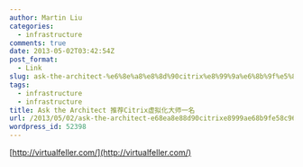 ```yaml
---
author: Martin Liu
categories:
  - infrastructure
comments: true
date: 2013-05-02T03:42:54Z
post_format:
  - Link
slug: ask-the-architect-%e6%8e%a8%e8%8d%90citrix%e8%99%9a%e6%8b%9f%e5%8c%96%e5%a4%a7%e5%b8%88%e4%b8%80%e5%90%8d
tags:
  - infrastructure
  - infrastructure
title: Ask the Architect 推荐Citrix虚拟化大师一名
url: /2013/05/02/ask-the-architect-e68ea8e88d90citrixe8999ae68b9fe58c96e5a4a7e5b888e4b880e5908d/
wordpress_id: 52398
---
```


[http://virtualfeller.com/](http://virtualfeller.com/)
